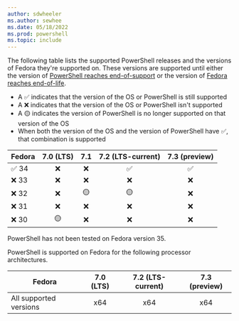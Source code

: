 ```yaml
---
author: sdwheeler
ms.author: sewhee
ms.date: 05/18/2022
ms.prod: powershell
ms.topic: include
---
```

The following table lists the supported PowerShell releases and the versions of Fedora they're
supported on. These versions are supported until either the version of
[PowerShell reaches end-of-support][lifecycle] or the version of
[Fedora reaches end-of-life][eol-fedora].

- A &#x2705; indicates that the version of the OS or PowerShell is still supported
- A &#x274c; indicates that the version of the OS or PowerShell isn't supported
- A &#x1f7e1; indicates the version of PowerShell is no longer supported on that version of the OS
- When both the version of the OS and the version of PowerShell have &#x2705;, that combination is
  supported

|   Fedora    | 7.0 (LTS) | 7.1 | 7.2 (LTS-current) | 7.3 (preview) |
| ----------- | :-------: | :-----------: | :---------------: | :-----------: |
| &#x2705; 34 | &#x274c;  |   &#x274c;    |     &#x2705;      |   &#x2705;    |
| &#x274c; 33 | &#x274c;  |   &#x274c;    |     &#x274c;      |   &#x274c;    |
| &#x274c; 32 | &#x274c;  |   &#x1f7e1;   |     &#x1f7e1;     |   &#x274c;    |
| &#x274c; 31 | &#x274c;  |   &#x274c;    |     &#x274c;      |   &#x274c;    |
| &#x274c; 30 | &#x1f7e1; |   &#x274c;    |     &#x274c;      |   &#x274c;    |

PowerShell has not been tested on Fedora version 35.

PowerShell is supported on Fedora for the following processor architectures.

|         Fedora         | 7.0 (LTS) | 7.2 (LTS-current) | 7.3 (preview) |
| ---------------------- | :-------: | :---------------: | :-----------: |
| All supported versions |    x64    |        x64        |      x64      |

[lifecycle]: /powershell/scripting/install/powershell-support-lifecycle
[eol-fedora]: https://fedoraproject.org/wiki/End_of_life
